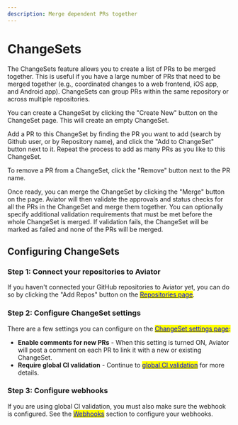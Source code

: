 ```yaml
---
description: Merge dependent PRs together
---
```


# ChangeSets

The ChangeSets feature allows you to create a list of PRs to be merged together. This is useful if you have a large number of PRs that need to be merged together (e.g., coordinated changes to a web frontend, iOS app, and Android app). ChangeSets can group PRs within the same repository or across multiple repositories.

You can create a ChangeSet by clicking the "Create New" button on the ChangeSet page. This will create an empty ChangeSet.

Add a PR to this ChangeSet by finding the PR you want to add (search by Github user, or by Repository name), and click the "Add to ChangeSet" button next to it. Repeat the process to add as many PRs as you like to this ChangeSet.

To remove a PR from a ChangeSet, click the "Remove" button next to the PR name.

Once ready, you can merge the ChangeSet by clicking the "Merge" button on the page. Aviator will then validate the approvals and status checks for all the PRs in the ChangeSet and merge them together. You can optionally specify additional validation requirements that must be met before the whole ChangeSet is merged. If validation fails, the ChangeSet will be marked as failed and none of the PRs will be merged.

## Configuring ChangeSets

### Step 1: Connect your repositories to Aviator

If you haven't connected your GitHub repositories to Aviator yet, you can do so by clicking the "Add Repos" button on the [<mark style="color:blue;">Repositories page</mark>](https://mergequeue.com/github/repos).

### Step 2: Configure ChangeSet settings

There are a few settings you can configure on the [<mark style="color:blue;">ChangeSet settings page</mark>](https://mergequeue.com/changeset/settings)<mark style="color:blue;">:</mark>

* **Enable comments for new PRs** - When this setting is turned ON, Aviator will post a comment on each PR to link it with a new or existing ChangeSet.
* **Require global CI validation** - Continue to <mark style="color:blue;"></mark> [<mark style="color:blue;">global CI validation</mark>](global-ci-validation.md) for more details.

### Step 3: Configure webhooks

If you are using global CI validation, you must also make sure the webhook is configured. See the [<mark style="color:blue;">Webhooks</mark>](../../reference/webhooks.md) <mark style="color:blue;"></mark> section to configure your webhooks.&#x20;

